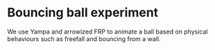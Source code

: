 Bouncing ball experiment
=========================
We use Yampa and arrowized FRP to animate a ball based on physical behaviours
such as freefall and bouncing from a wall.
